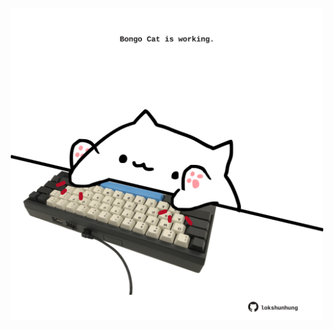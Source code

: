 <!-- built at 03/12/2024, 03:15:13 UTC -->
<p align="center">
  <img width="500" height="500" src="./ReadmeImage.svg">
</p>
